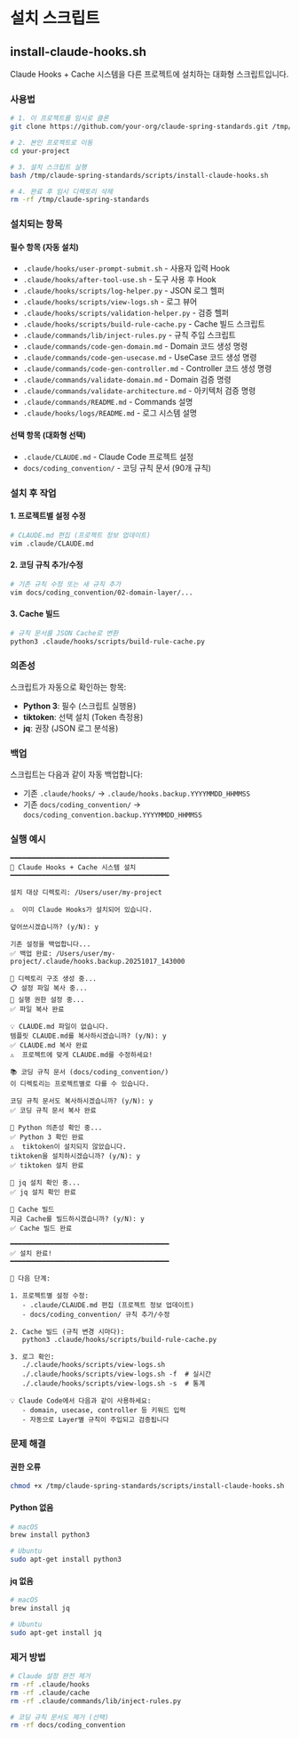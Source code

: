 # 설치 스크립트

## install-claude-hooks.sh

Claude Hooks + Cache 시스템을 다른 프로젝트에 설치하는 대화형 스크립트입니다.

### 사용법

```bash
# 1. 이 프로젝트를 임시로 클론
git clone https://github.com/your-org/claude-spring-standards.git /tmp/claude-spring-standards

# 2. 본인 프로젝트로 이동
cd your-project

# 3. 설치 스크립트 실행
bash /tmp/claude-spring-standards/scripts/install-claude-hooks.sh

# 4. 완료 후 임시 디렉토리 삭제
rm -rf /tmp/claude-spring-standards
```

### 설치되는 항목

#### 필수 항목 (자동 설치)
- `.claude/hooks/user-prompt-submit.sh` - 사용자 입력 Hook
- `.claude/hooks/after-tool-use.sh` - 도구 사용 후 Hook
- `.claude/hooks/scripts/log-helper.py` - JSON 로그 헬퍼
- `.claude/hooks/scripts/view-logs.sh` - 로그 뷰어
- `.claude/hooks/scripts/validation-helper.py` - 검증 헬퍼
- `.claude/hooks/scripts/build-rule-cache.py` - Cache 빌드 스크립트
- `.claude/commands/lib/inject-rules.py` - 규칙 주입 스크립트
- `.claude/commands/code-gen-domain.md` - Domain 코드 생성 명령
- `.claude/commands/code-gen-usecase.md` - UseCase 코드 생성 명령
- `.claude/commands/code-gen-controller.md` - Controller 코드 생성 명령
- `.claude/commands/validate-domain.md` - Domain 검증 명령
- `.claude/commands/validate-architecture.md` - 아키텍처 검증 명령
- `.claude/commands/README.md` - Commands 설명
- `.claude/hooks/logs/README.md` - 로그 시스템 설명

#### 선택 항목 (대화형 선택)
- `.claude/CLAUDE.md` - Claude Code 프로젝트 설정
- `docs/coding_convention/` - 코딩 규칙 문서 (90개 규칙)

### 설치 후 작업

#### 1. 프로젝트별 설정 수정

```bash
# CLAUDE.md 편집 (프로젝트 정보 업데이트)
vim .claude/CLAUDE.md
```

#### 2. 코딩 규칙 추가/수정

```bash
# 기존 규칙 수정 또는 새 규칙 추가
vim docs/coding_convention/02-domain-layer/...
```

#### 3. Cache 빌드

```bash
# 규칙 문서를 JSON Cache로 변환
python3 .claude/hooks/scripts/build-rule-cache.py
```

### 의존성

스크립트가 자동으로 확인하는 항목:

- **Python 3**: 필수 (스크립트 실행용)
- **tiktoken**: 선택 설치 (Token 측정용)
- **jq**: 권장 (JSON 로그 분석용)

### 백업

스크립트는 다음과 같이 자동 백업합니다:

- 기존 `.claude/hooks/` → `.claude/hooks.backup.YYYYMMDD_HHMMSS`
- 기존 `docs/coding_convention/` → `docs/coding_convention.backup.YYYYMMDD_HHMMSS`

### 실행 예시

```
━━━━━━━━━━━━━━━━━━━━━━━━━━━━━━━━━━━━━━━━
🚀 Claude Hooks + Cache 시스템 설치
━━━━━━━━━━━━━━━━━━━━━━━━━━━━━━━━━━━━━━━━

설치 대상 디렉토리: /Users/user/my-project

⚠️  이미 Claude Hooks가 설치되어 있습니다.

덮어쓰시겠습니까? (y/N): y

기존 설정을 백업합니다...
✅ 백업 완료: /Users/user/my-project/.claude/hooks.backup.20251017_143000

📁 디렉토리 구조 생성 중...
📋 설정 파일 복사 중...
🔧 실행 권한 설정 중...
✅ 파일 복사 완료

💡 CLAUDE.md 파일이 없습니다.
템플릿 CLAUDE.md를 복사하시겠습니까? (y/N): y
✅ CLAUDE.md 복사 완료
⚠️  프로젝트에 맞게 CLAUDE.md를 수정하세요!

📚 코딩 규칙 문서 (docs/coding_convention/)
이 디렉토리는 프로젝트별로 다를 수 있습니다.

코딩 규칙 문서도 복사하시겠습니까? (y/N): y
✅ 코딩 규칙 문서 복사 완료

🐍 Python 의존성 확인 중...
✅ Python 3 확인 완료
⚠️  tiktoken이 설치되지 않았습니다.
tiktoken을 설치하시겠습니까? (y/N): y
✅ tiktoken 설치 완료

🔧 jq 설치 확인 중...
✅ jq 설치 확인 완료

💾 Cache 빌드
지금 Cache를 빌드하시겠습니까? (y/N): y
✅ Cache 빌드 완료

━━━━━━━━━━━━━━━━━━━━━━━━━━━━━━━━━━━━━━━━
✅ 설치 완료!
━━━━━━━━━━━━━━━━━━━━━━━━━━━━━━━━━━━━━━━━

📖 다음 단계:

1. 프로젝트별 설정 수정:
   - .claude/CLAUDE.md 편집 (프로젝트 정보 업데이트)
   - docs/coding_convention/ 규칙 추가/수정

2. Cache 빌드 (규칙 변경 시마다):
   python3 .claude/hooks/scripts/build-rule-cache.py

3. 로그 확인:
   ./.claude/hooks/scripts/view-logs.sh
   ./.claude/hooks/scripts/view-logs.sh -f  # 실시간
   ./.claude/hooks/scripts/view-logs.sh -s  # 통계

💡 Claude Code에서 다음과 같이 사용하세요:
   - domain, usecase, controller 등 키워드 입력
   - 자동으로 Layer별 규칙이 주입되고 검증됩니다
```

### 문제 해결

#### 권한 오류
```bash
chmod +x /tmp/claude-spring-standards/scripts/install-claude-hooks.sh
```

#### Python 없음
```bash
# macOS
brew install python3

# Ubuntu
sudo apt-get install python3
```

#### jq 없음
```bash
# macOS
brew install jq

# Ubuntu
sudo apt-get install jq
```

### 제거 방법

```bash
# Claude 설정 완전 제거
rm -rf .claude/hooks
rm -rf .claude/cache
rm -rf .claude/commands/lib/inject-rules.py

# 코딩 규칙 문서도 제거 (선택)
rm -rf docs/coding_convention
```
